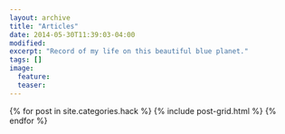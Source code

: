 ```yaml
---
layout: archive
title: "Articles"
date: 2014-05-30T11:39:03-04:00
modified:
excerpt: "Record of my life on this beautiful blue planet."
tags: []
image:
  feature:
  teaser:
---
```


<div class="tiles">
{% for post in site.categories.hack %}
  {% include post-grid.html %}
{% endfor %}
</div><!-- /.tiles -->
